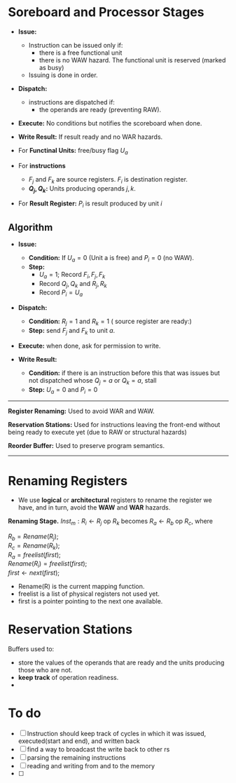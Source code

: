 # Soreboard and Processor Stages

- **Issue:**

  - Instruction can be issued only if:
    - there is a free functional unit
    - there is no WAW hazard. The functional unit is reserved (marked as busy)
  - Issuing is done in order.

- **Dispatch:**
  - instructions are dispatched if:
    - the operands are ready (preventing RAW).
- **Execute:** No conditions but notifies the scoreboard when done.
- **Write Result:** If result ready and no WAR hazards.

- For **Functinal Units:** free/busy flag $U_a$
- For **instructions**
  - $F_j$ and $F_k$ are source registers. $F_i$ is destination register.
  - **$Q_j,Q_k$:** Units producing operands $j,k$.
- For **Result Register:** $P_i$ is result produced by unit $i$

## Algorithm

- **Issue:**

  - **Condition:** If $U_a=0$ (Unit a is free) and $P_i=0$ (no WAW).
  - **Step:**
    - $U_a=1$; Record $F_i,F_j,F_k$
    - Record $Q_j,Q_k$ and $R_j,R_k$
    - Record $P_i=U_a$

- **Dispatch:**

  - **Condition:** $R_j=1$ and $R_k=1$ ( source register are ready:)
  - **Step:** send $F_j$ and $F_k$ to unit _a_.

- **Execute:** when done, ask for permission to write.
- **Write Result:**
  - **Condition:** if there is an instruction before this that was issues but not dispatched whose $Q_j=a$ or $Q_k=a$, stall
  - **Step:** $U_a=0$ and $P_i=0$

---

**Register Renaming:** Used to avoid WAR and WAW.

**Reservation Stations:** Used for instructions leaving the
front-end without being ready to execute yet (due to RAW or
structural hazards)

**Reorder Buffer:** Used to preserve program semantics.

---

# Renaming Registers

- We use **logical** or **architectural** registers to rename the register we have, and in turn, avoid the **WAW** and **WAR** hazards.

**Renaming Stage.** $Inst_m: R_i \leftarrow R_j$ op $R_k$ becomes $R_a \leftarrow R_b$ op $R_c$, where

$R_b=Rename(R_j);$\
$R_c=Rename(R_k);$\
$R_a=freelist(first);$\
$Rename(R_i)=freelist(first);$\
$first\leftarrow next(first);$

- Rename(R) is the current mapping function.
- freelist is a list of physical registers not used yet.
- first is a pointer pointing to the next one available.

# Reservation Stations

Buffers used to:

- store the values of the operands that are ready and the units producing those who are not.
- **keep track** of operation readiness.
-

# To do

- [ ] Instruction should keep track of cycles in which it was issued, executed(start and end), and written back
- [ ]  find a way to broadcast the write back to other rs
- [ ]  parsing the remaining instructions
- [ ]  reading and writing from and to the memory
- [ ]  